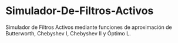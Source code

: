 # Simulador-De-Filtros-Activos
Simulador de Filtros Activos mediante funciones de aproximación de Butterworth, Chebyshev I, Chebyshev II y Óptimo L.
